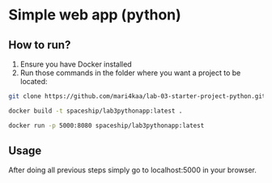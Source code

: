 # Simple web app (python)

## How to run?

1. Ensure you have Docker installed
2. Run those commands in the folder where you want a project to be located:

```bash
git clone https://github.com/mari4kaa/lab-03-starter-project-python.git
```

```bash
docker build -t spaceship/lab3pythonapp:latest .
```

```bash
docker run -p 5000:8080 spaceship/lab3pythonapp:latest
```

## Usage

After doing all previous steps simply go to localhost:5000 in your browser.